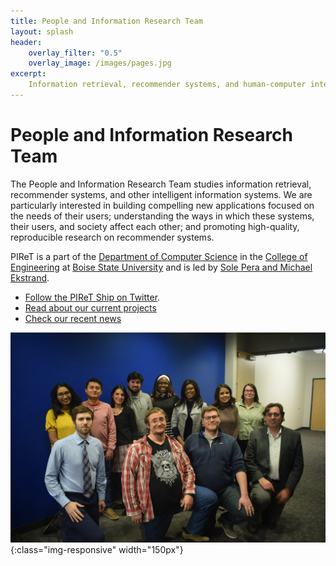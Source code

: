 ```yaml
---
title: People and Information Research Team
layout: splash
header:
    overlay_filter: "0.5"
    overlay_image: /images/pages.jpg
excerpt:
    Information retrieval, recommender systems, and human-computer interaction at Boise State University.
---
```


# People and Information Research Team

The People and Information Research Team studies information retrieval, 
recommender systems, and other intelligent information systems. We are 
particularly interested in building compelling new applications focused on 
the needs of their users; understanding the ways in which these systems, 
their users, and society affect each other; and promoting high-quality, 
reproducible research on recommender systems.


PIReT is a part of the [Department of Computer Science](https://coen.boisestate.edu/cs/) 
in the [College of Engineering](https://coen.boisestate.edu/) at 
[Boise State University](https://www.boisestate.edu/) and is led 
by [Sole Pera and Michael Ekstrand](http://coen.boisestate.edu/piret/people/#faculty).

-   [Follow the PIReT Ship on Twitter](https://twitter.com/intent/follow?screen_name=PIReTship).
-   [Read about our current projects](https://coen.boisestate.edu/piret/projects)
-   [Check our recent news](https://coen.boisestate.edu/piret/category/news/)



![image-title-here](images/piret_group_pic.jpg ){:class="img-responsive" width="150px"}

